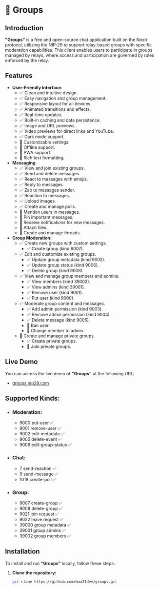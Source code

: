 # 💬 Groups

## Introduction

**"Groups"** is a free and open-source chat application built on the Nostr protocol, utilizing the NIP-29 to support relay-based groups with specific moderation capabilities.
This client enables users to participate in groups managed by relays, where access and participation are governed by rules enforced by the relay.

## Features

- **User-Friendly Interface**:
  - ✅ Clean and intuitive design.
  - ✅ Easy navigation and group management.
  - ✅ Responsive layout for all devices.
  - ✅ Animated transitions and effects.
  - ✅ Real-time updates.
  - ✅ Built-in caching and data persistence.
  - ✅ Image and URL previews.
  - ✅ Video previews for direct links and YouTube.
  - ✅ Dark mode support.
  - 🚧 Customizable settings.
  - 🚧 Offline support.
  - 🚧 PWA support.
  - 🚧 Rich text formatting.
- **Messaging**:
  - ✅ View and join existing groups.
  - ✅ Send and delete messages.
  - ✅ React to messages with emojis.
  - ✅ Reply to messages.
  - ✅ Zap to messages sender.
  - ✅ Reaction to messages.
  - ✅ Upload images.
  - ✅ Create and manage polls.
  - 🚧 Mention users in messages.
  - 🚧 Pin important messages.
  - 🚧 Receive notifications for new messages.
  - 🚧 Attach files.
  - 🚧 Create and manage threads.
- **Group Moderation**:
  - ✅ Create new groups with custom settings.
    - ✅ Create group (kind 9007).
  - ✅ Edit and customize existing groups.
    - ✅ Update group metadata (kind 9002).
    - ✅ Update group status (kind 9006).
    - ✅ Delete group (kind 9008).
  - ✅ View and manage group members and admins.
    - ✅ View members (kind 39002).
    - ✅ View admins (kind 39001).
    - ✅ Remove user (kind 9001).
    - ✅ Put user (kind 9000).
  - ✅ Moderate group content and messages.
    - ✅ Add admin permission (kind 9003).
    - ✅ Remove admin permission (kind 9004).
    - ✅ Delete message (kind 9005).
    - 🚧 Ban user.
    - 🚧 Change member to admin.
  - 🚧 Create and manage private groups.
    - ✅ Create private groups.
    - 🚧 Join private groups.

## Live Demo

You can access the live demo of **"Groups"** at the following URL:

- [groups.nip29.com](https://groups.nip29.com)

## Supported Kinds:

- ### Moderation:
  - 9000 put-user ✅
  - 9001 remove-user ✅
  - 9002 edit-metadata ✅
  - 9005 delete-event ✅
  - 9006 edit-group-status ✅
- ### Chat:
  - 7 send-reaction ✅
  - 9 send-message ✅
  - 1018 create-poll ✅
- ### Group:
  - 9007 create-group ✅
  - 9008 delete-group ✅
  - 9021 join request ✅
  - 9022 leave request ✅
  - 39000 group metadata ✅
  - 39001 group admins ✅
  - 39002 group members ✅

## Installation

To install and run **"Groups"** locally, follow these steps:

1. **Clone the repository:**
   ```bash
   git clone https://github.com/max21dev/groups.git